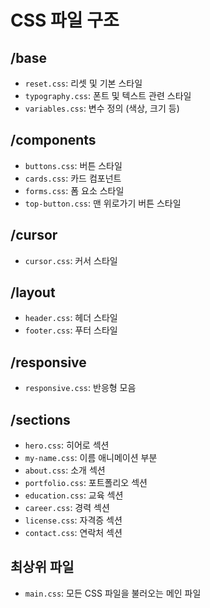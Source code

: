 # CSS 파일 구조
## /base
- `reset.css`: 리셋 및 기본 스타일
- `typography.css`: 폰트 및 텍스트 관련 스타일
- `variables.css`: 변수 정의 (색상, 크기 등)

## /components
- `buttons.css`: 버튼 스타일
- `cards.css`: 카드 컴포넌트
- `forms.css`: 폼 요소 스타일
- `top-button.css`: 맨 위로가기 버튼 스타일

## /cursor
- `cursor.css`: 커서 스타일

## /layout
- `header.css`: 헤더 스타일
- `footer.css`: 푸터 스타일

## /responsive
- `responsive.css`: 반응형 모음

## /sections
- `hero.css`: 히어로 섹션
- `my-name.css`: 이름 애니메이션 부분
- `about.css`: 소개 섹션
- `portfolio.css`: 포트폴리오 섹션
- `education.css`: 교육 섹션
- `career.css`: 경력 섹션
- `license.css`: 자격증 섹션
- `contact.css`: 연락처 섹션

## 최상위 파일
- `main.css`: 모든 CSS 파일을 불러오는 메인 파일
